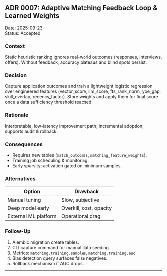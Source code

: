 ## ADR 0007: Adaptive Matching Feedback Loop & Learned Weights

Date: 2025-09-23  
Status: Accepted

### Context
Static heuristic ranking ignores real-world outcomes (responses, interviews, offers). Without feedback, accuracy plateaus and blind spots persist.

### Decision
Capture application outcomes and train a lightweight logistic regression over engineered features (vector_score, llm_score, fts_rank_norm, yoe_gap, skill_overlap, recency_factor). Store weights and apply them for final score once a data sufficiency threshold reached.

### Rationale
Interpretable, low-latency improvement path; incremental adoption; supports audit & rollback.

### Consequences
- Requires new tables (`match_outcomes`, `matching_feature_weights`).
- Training job scheduling & monitoring.
- Early sparsity; activation gated on minimum samples.

### Alternatives
| Option | Drawback |
|--------|----------|
| Manual tuning | Slow, subjective |
| Deep model early | Overkill, cost, opacity |
| External ML platform | Operational drag |

### Follow-Up
1. Alembic migration create tables.
2. CLI capture command for manual data seeding.
3. Metrics: `matching.training.samples`, `matching.training.auc`.
4. Bias detection query surfaces false negatives.
5. Rollback mechanism if AUC drops.

---